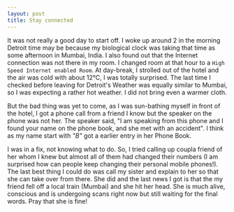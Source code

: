 ```yaml
---
layout: post
title: Stay connected
---
```


It was not really a good day to start off. I woke up around 2 in the morning Detroit time may be because my biological clock was taking that time as some afternoon in Mumbai, India. I also found out that the Internet connection was not there in my room. I changed room at that hour to a `High Speed Internet enabled Room`. At day-break, I strolled out of the hotel and the air was cold with about 12°C, I was totally surprised. The last time I checked before leaving for Detroit's Weather was equally similar to Mumbai, so I was expecting a rather hot weather. I did not bring even a warmer cloth.

But the bad thing was yet to come, as I was sun-bathing myself in front of the hotel, I got a phone call from a friend I know but the speaker on the phone was not her. The speaker said, "I am speaking from this phone and I found your name on the phone book, and she met with an accident". I think as my name start with *"B"* got a earlier entry in her Phone Book.

I was in a fix, not knowing what to do. So, I tried calling up coupla friend of her whom I knew but almost all of them had changed their numbers (I am surprised how can people keep changing their personal mobile phones!). The last best thing I could do was call my sister and explain to her so that she can take over from there. She did and the last news I got is that the my friend fell off a local train (Mumbai) and she hit her head. She is much alive, conscious and is undergoing scans right now but still waiting for the final words. Pray that she is fine!